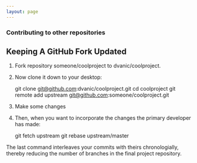 ```yaml
---
layout: page
---
```


### Contributing to other repositories

## Keeping A GitHub Fork Updated

1. Fork repository someone/coolproject to dvanic/coolproject.
2. Now clone it down to your desktop:


     git clone git@github.com:dvanic/coolproject.git
     cd coolproject
     git remote add upstream git@github.com:someone/coolproject.git

3. Make some changes
4. Then, when you want to incorporate the changes the primary developer has made:


     git fetch upstream
     git rebase upstream/master

The last command interleaves your commits with theirs chronologially, thereby reducing the number of branches in the final project repository.
